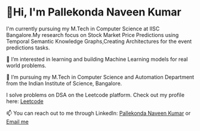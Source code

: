 # 👋Hi, I'm Pallekonda Naveen Kumar
I'm currently pursuing my M.Tech in Computer Science at IISC Bangalore.My research focus on Stock Market Price Predictions using Temporal Semantic Knowledge Graphs,Creating Architectures for the event predictions tasks.

👀 I’m interested in learning and building Machine Learning models for real world problems.  

🌱 I’m pursuing my M.Tech in Computer Science and Automation Department from the Indian Institute of Science, Bangalore.

I solve problems on DSA on the Leetcode platform. Check out my profile here: [Leetcode](https://leetcode.com/u/cracknaveen/)

📫 You can reach out to me through LinkedIn: [Pallekonda Naveen Kumar](https://linkedin.com/in/naveen-kumar-pallekonda-5a29b3158) or [Email me](mailto:pallekondanaveenkumar@gmail.com)
